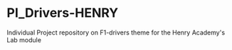 # PI_Drivers-HENRY
Individual Project repository on F1-drivers theme for the Henry Academy's Lab module
